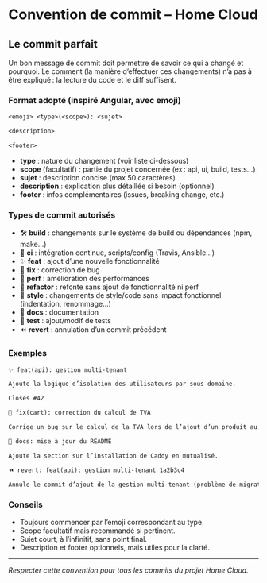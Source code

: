 # Convention de commit – Home Cloud

## Le commit parfait

Un bon message de commit doit permettre de savoir ce qui a changé et pourquoi. Le comment (la manière d’effectuer ces changements) n’a pas à être expliqué : la lecture du code et le diff suffisent.

### Format adopté (inspiré Angular, avec emoji)

```txt
<emoji> <type>(<scope>): <sujet>

<description>

<footer>
```

- **type** : nature du changement (voir liste ci-dessous)
- **scope** (facultatif) : partie du projet concernée (ex : api, ui, build, tests…)
- **sujet** : description concise (max 50 caractères)
- **description** : explication plus détaillée si besoin (optionnel)
- **footer** : infos complémentaires (issues, breaking change, etc.)

### Types de commit autorisés

- 🛠️ **build** : changements sur le système de build ou dépendances (npm, make…)
- 🤖 **ci** : intégration continue, scripts/config (Travis, Ansible…)
- ✨ **feat** : ajout d’une nouvelle fonctionnalité
- 🐛 **fix** : correction de bug
- 🚀 **perf** : amélioration des performances
- 🧹 **refactor** : refonte sans ajout de fonctionnalité ni perf
- 🎨 **style** : changements de style/code sans impact fonctionnel (indentation, renommage…)
- 📝 **docs** : documentation
- 🧪 **test** : ajout/modif de tests
- ⏪ **revert** : annulation d’un commit précédent

### Exemples

```txt
✨ feat(api): gestion multi-tenant

Ajoute la logique d’isolation des utilisateurs par sous-domaine.

Closes #42
```

```txt
🐛 fix(cart): correction du calcul de TVA

Corrige un bug sur le calcul de la TVA lors de l’ajout d’un produit au panier.
```

```txt
📝 docs: mise à jour du README

Ajoute la section sur l’installation de Caddy en mutualisé.
```

```txt
⏪ revert: feat(api): gestion multi-tenant 1a2b3c4

Annule le commit d’ajout de la gestion multi-tenant (problème de migration).
```

### Conseils

- Toujours commencer par l’emoji correspondant au type.
- Scope facultatif mais recommandé si pertinent.
- Sujet court, à l’infinitif, sans point final.
- Description et footer optionnels, mais utiles pour la clarté.

---

*Respecter cette convention pour tous les commits du projet Home Cloud.*
